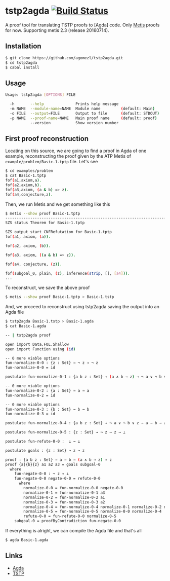 tstp2agda [![Build Status](https://travis-ci.org/agomezl/tstp2agda.svg)](https://travis-ci.org/agomezl/tstp2agda)
====


A proof tool for translating TSTP proofs to [Agda] code.
Only [Metis](http://www.gilith.com/software/metis/) proofs for now.
Supporting metis 2.3 (release 20160714).


## Installation

```bash
$ git clone https://github.com/agomezl/tstp2agda.git
$ cd tstp2agda
$ cabal install
```

## Usage

```Bash
Usage: tstp2agda [OPTIONS] FILE

  -h       --help              Prints help message
  -m NAME  --module-name=NAME  Module name         (default: Main)
  -o FILE  --output=FILE       Output to file      (default: STDOUT)
  -p NAME  --proof-name=NAME   Main proof name     (default: proof)
           --version           Show version number

```

## First proof reconstruction

Locating on this source, we are going to find a proof in Agda of one example,
reconstructing the proof given by the ATP Metis of
`example/problem/Basic-1.tptp` file. Let's see

```Bash
$ cd examples/problem
$ cat Basic-1.tptp
fof(a1,axiom,a).
fof(a2,axiom,b).
fof(a3,axiom, (a & b) => z).
fof(a4,conjecture,z).
```
Then, we run Metis and we get something like this

```Bash
$ metis --show proof Basic-1.tptp
---------------------------------------------------------------------------
SZS status Theorem for Basic-1.tptp

SZS output start CNFRefutation for Basic-1.tptp
fof(a1, axiom, (a)).

fof(a2, axiom, (b)).

fof(a3, axiom, ((a & b) => z)).

fof(a4, conjecture, (z)).

fof(subgoal_0, plain, (z), inference(strip, [], [a4])).
...
```

To reconstruct, we save the above proof

```Bash
$ metis --show proof Basic-1.tptp > Basic-1.tstp
```

And, we proceed to reconstruct using tstp2agda saving the output into an Agda file

```Bash
$ tstp2agda Basic-1.tstp > Basic-1.agda
$ cat Basic-1.agda

-- | tstp2agda proof

open import Data.FOL.Shallow
open import Function using (id)

-- 0 more viable options
fun-normalize-0-0 : {z : Set} → ¬ z → ¬ z
fun-normalize-0-0 = id

postulate fun-normalize-0-1 : {a b z : Set} → (a ∧ b → z) → ¬ a ∨ ¬ b ∨ z

-- 0 more viable options
fun-normalize-0-2 : {a : Set} → a → a
fun-normalize-0-2 = id

-- 0 more viable options
fun-normalize-0-3 : {b : Set} → b → b
fun-normalize-0-3 = id

postulate fun-normalize-0-4 : {a b z : Set} → ¬ a ∨ ¬ b ∨ z → a → b → z

postulate fun-normalize-0-5 : {z : Set} → ¬ z → z → ⊥

postulate fun-refute-0-0 :  ⊥ → ⊥

postulate goals : {z : Set} → z → z

proof : {a b z : Set} → a → b → (a ∧ b → z) → z
proof {a}{b}{z} a1 a2 a3 = goals subgoal-0
  where
    fun-negate-0-0 : ¬ z → ⊥
    fun-negate-0-0 negate-0-0 = refute-0-0
      where
        normalize-0-0 = fun-normalize-0-0 negate-0-0
        normalize-0-1 = fun-normalize-0-1 a3
        normalize-0-2 = fun-normalize-0-2 a1
        normalize-0-3 = fun-normalize-0-3 a2
        normalize-0-4 = fun-normalize-0-4 normalize-0-1 normalize-0-2 normalize-0-3
        normalize-0-5 = fun-normalize-0-5 normalize-0-0 normalize-0-4
        refute-0-0 = fun-refute-0-0 normalize-0-5
    subgoal-0 = proofByContradiction fun-negate-0-0

```

If everything is alright, we can compile the Agda file and that's all

```Bash
$ agda Basic-1.agda
```

## Links

* [Agda](http://wiki.portal.chalmers.se/agda/pmwiki.php)
* [TSTP](http://www.cs.miami.edu/~tptp/TSTP/)

